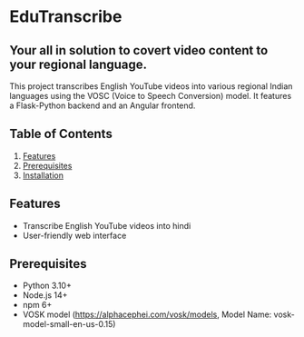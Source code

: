 # EduTranscribe
## Your all in solution to covert video content to your regional language.

This project transcribes English YouTube videos into various regional Indian languages using the VOSC (Voice to Speech Conversion) model. It features a Flask-Python backend and an Angular frontend.
## Table of Contents
1. [Features](#features)
2. [Prerequisites](#prerequisites)
3. [Installation](#installation)
## Features
- Transcribe English YouTube videos into hindi
- User-friendly web interface
## Prerequisites
- Python 3.10+
- Node.js 14+
- npm 6+
- VOSK model (https://alphacephei.com/vosk/models, Model Name: vosk-model-small-en-us-0.15)